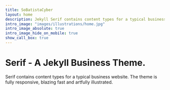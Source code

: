 ```yaml
---
title: SoBatistaCyber
layout: home
description: Jekyll Serif contains content types for a typical business website. The theme is fully responsive, blazing fast and artfully illustrated.
intro_image: "images/illustrations/home.jpg"
intro_image_absolute: true
intro_image_hide_on_mobile: true
show_call_box: true
---
```


# Serif - A Jekyll Business Theme.

Serif contains content types for a typical business website. The theme is fully responsive, blazing fast and artfully illustrated.
